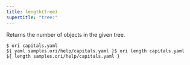 ```yaml
---
title: length(tree)
supertitle: "tree:"
---
```


Returns the number of objects in the given tree.

```console
$ ori capitals.yaml
${ yaml samples.ori/help/capitals.yaml }$ ori length capitals.yaml
${ length samples.ori/help/capitals.yaml }
```
